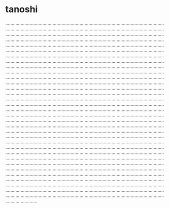 # tanoshi
.....................................................................................................................................................................................................................................................................................................................................................................................................................................................................................................................................................................................................................................................................................................................................................................................................................................................................................................................................................................................................................................................................................................................................................................................................................................................................................................................................................................................................................................................................................................................................................................................................................................................................................................................................................................................................................................................................................................................................................................................................................................................................................................................................................................................................................................................................................................................................................................................................................................................................................................................................................................................................................................................................................................................................................................................................................................................................................................................................................................................................................................................................................................................................................................................................................................................................................................................................................................................................................................................................................................................................................................................................................................................................................................................................................................................................................................................................................................................................................................................................................................................................................................................................................................................................................................................................................